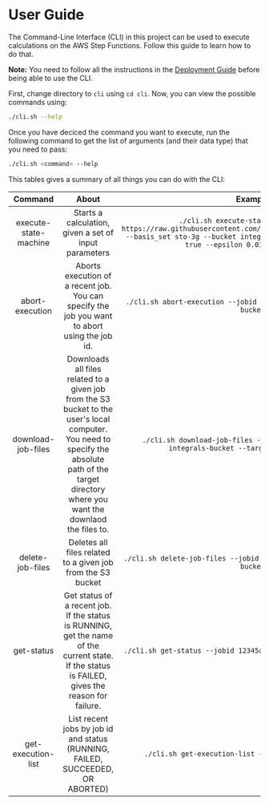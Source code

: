 # User Guide

The Command-Line Interface (CLI) in this project can be used to execute calculations on the AWS Step Functions. Follow this guide to learn how to do that.

**Note:** You need to follow all the instructions in the [Deployment Guide](./deployment.md) before being able to use the CLI.

First, change directory to `cli` using `cd cli`. Now, you can view the possible commands using:

```bash
./cli.sh --help
```

Once you have deciced the command you want to execute, run the following command to get the list of arguments (and their data type) that you need to pass:

```bash
./cli.sh <command> --help
```

This tables gives a summary of all things you can do with the CLI:

|   Command    |        About         |          Example           |
|   :----:     |        :----:        |          :----:            |
| execute-state-machine | Starts a calculation, given a set of input parameters | `./cli.sh execute-state-machine --xyz https://raw.githubusercontent.com/urysegal/xyzfiles/main/h2o.xyz --basis_set sto-3g --bucket integrals-bucket --batch_execution true --epsilon 0.01 --max_iter 35` |
|  abort-execution | Aborts execution of a recent job. You can specify the job you want to abort using the job id. | `./cli.sh abort-execution --jobid 12345abcd --bucket integrals-bucket` |
| download-job-files | Downloads all files related to a given job from the S3 bucket to the user's local computer. You need to specify the absolute path of the target directory where you want the downlaod the files to. | `./cli.sh download-job-files --jobid 12345abcd --bucket integrals-bucket --target /path/to/target` |
| delete-job-files | Deletes all files related to a given job from the S3 bucket | `./cli.sh delete-job-files --jobid 12345abcd --bucket integrals-bucket` |
| get-status | Get status of a recent job. If the status is RUNNING, get the name of the current state. If the status is FAILED, gives the reason for failure. | `./cli.sh get-status --jobid 12345abcd --bucket integrals-bucket` |
| get-execution-list | List recent jobs by job id and status (RUNNING, FAILED, SUCCEEDED, OR ABORTED) | `./cli.sh get-execution-list --bucket integrals-bucket` |


